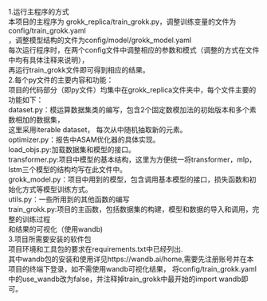 1.运行主程序的方式  
本项目的主程序为 grokk_replica/train_grokk.py，调整训练变量的文件为config/train_grokk.yaml  
，调整模型结构的文件为config/model/grokk_model.yaml  
每次运行程序时，在两个config文件中调整相应的参数和模式（调整的方式在文件中均有具体注释来说明），  
再运行train_grokk文件即可得到相应的结果。  
2.每个py文件的主要内容和功能：  
项目的代码部分（即py文件）均集中在grokk_replica文件夹中，每个文件主要的功能如下：  
dataset.py：模运算数据集类的编写，包含2个固定数模加法的初始版本和多个素数相加的数据集，  
这里采用iterable dataset， 每次从中随机抽取新的元素。  
optimizer.py：报告中ASAM优化器的具体实现。  
load_objs.py:加载数据集和模型的接口。  
transformer.py:项目中模型的基本结构，这里为方便统一将transformer，mlp，lstm三个模型的结构均写在此文件中。   
grokk_model.py：项目中用到的模型，包含调用基本模型的接口，损失函数和初始化方式等模型训练方式。  
utils.py：一些所用到的其他函数的编写  
train_grokk.py:项目的主函数，包括数据集的构建，模型和数据的导入和调用，完整的训练过程  
和结果的可视化（使用wandb)  
3.项目所需要安装的软件包  
项目环境和工具包的要求在requirements.txt中已经列出.  
其中wandb包的安装和使用详见https://wandb.ai/home,需要先注册账号并在本项目的终端下登录，如不需使用wandb可视化结果，
将config/train_grokk.yaml中的use_wandb改为false，并注释掉train_grokk中最开始的import wandb即可。






